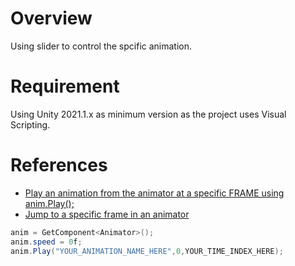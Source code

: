 # Overview

Using slider to control the spcific animation.

# Requirement

Using Unity 2021.1.x as minimum version as the project uses Visual Scripting.

# References

- [Play an animation from the animator at a specific FRAME using anim.Play();](https://answers.unity.com/questions/1321953/play-an-animation-from-the-animator-at-a-specific.html)
- [Jump to a specific frame in an animator](https://answers.unity.com/questions/1272641/jump-to-a-specific-frame-in-an-animator.html)

```cs
anim = GetComponent<Animator>();
anim.speed = 0f;
anim.Play("YOUR_ANIMATION_NAME_HERE",0,YOUR_TIME_INDEX_HERE);
```
